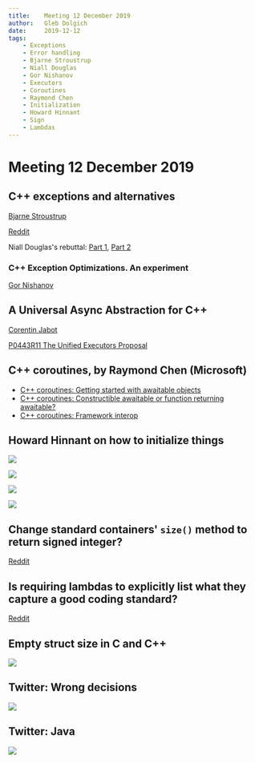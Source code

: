 ```yaml
---
title:    Meeting 12 December 2019
author:   Gleb Dolgich
date:     2019-12-12
tags:
    - Exceptions
    - Error handling
    - Bjarne Stroustrup
    - Niall Douglas
    - Gor Nishanov
    - Executors
    - Coroutines
    - Raymond Chen
    - Initialization
    - Howard Hinnant
    - Sign
    - Lambdas
---
```


# Meeting 12 December 2019

## C++ exceptions and alternatives

[Bjarne Stroustrup](http://www.open-std.org/jtc1/sc22/wg21/docs/papers/2019/p1947r0.pdf)

[Reddit](https://www.reddit.com/r/cpp/comments/e5frne/very_interesting_paper_about_exceptions/)

Niall Douglas's rebuttal: [Part 1](https://www.reddit.com/r/cpp/comments/e5frne/very_interesting_paper_about_exceptions/f9jpfvl?utm_source=share&utm_medium=web2x), [Part 2](https://www.reddit.com/r/cpp/comments/e5frne/very_interesting_paper_about_exceptions/f9jpgxk?utm_source=share&utm_medium=web2x)

### C++ Exception Optimizations. An experiment

[Gor Nishanov](http://www.open-std.org/jtc1/sc22/wg21/docs/papers/2019/p1676r0.pdf)

## A Universal Async Abstraction for C++

[Corentin Jabot](https://cor3ntin.github.io/posts/executors/)

[P0443R11 The Unified Executors Proposal](https://wg21.link/P0443R11)

## C++ coroutines, by Raymond Chen (Microsoft)

* [C++ coroutines: Getting started with awaitable objects](https://devblogs.microsoft.com/oldnewthing/20191209-00/?p=103195)
* [C++ coroutines: Constructible awaitable or function returning awaitable?](https://devblogs.microsoft.com/oldnewthing/20191210-00/?p=103197)
* [C++ coroutines: Framework interop](https://devblogs.microsoft.com/oldnewthing/20191211-00/?p=103201)

## Howard Hinnant on how to initialize things

![](/img/hinnant-init-0.jpeg)

![](/img/hinnant-init-1.jpeg)

![](/img/hinnant-init-2.jpeg)

![](/img/hinnant-init-3.jpeg)

## Change standard containers' `size()` method to return signed integer?

[Reddit](https://www.reddit.com/r/cpp/comments/dl7lcu/change_stl_containers_size_method_to_return/)

## Is requiring lambdas to explicitly list what they capture a good coding standard?

[Reddit](https://www.reddit.com/r/cpp/comments/dp8p2u/is_requiring_lambdas_to_explicitly_list_what_they/)

## Empty struct size in C and C++

![](/img/c-cpp-empty-struct-size.png)

## Twitter: Wrong decisions

![](/img/change-wrong-decisions.jpeg)

## Twitter: Java

![](/img/java-nothing.png)
